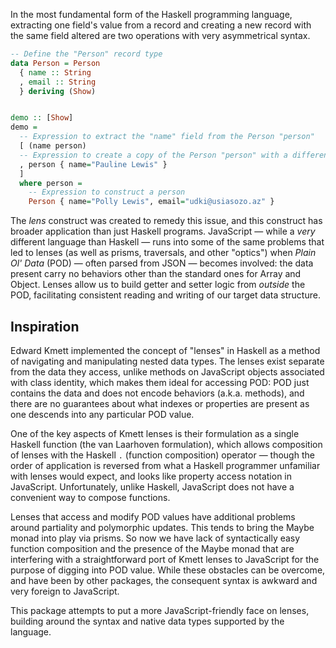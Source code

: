 
In the most fundamental form of the Haskell programming language, extracting one field's value from a record and creating a new record with the same field altered are two operations with very asymmetrical syntax.

```haskell
-- Define the "Person" record type
data Person = Person
  { name :: String
  , email :: String
  } deriving (Show)


demo :: [Show]
demo =
  -- Expression to extract the "name" field from the Person "person"
  [ (name person)
  -- Expression to create a copy of the Person "person" with a different name
  , person { name="Pauline Lewis" }
  ]
  where person =
    -- Expression to construct a person
    Person { name="Polly Lewis", email="udki@usiasozo.az" }
```

The *lens* construct was created to remedy this issue, and this construct has broader application than just Haskell programs.  JavaScript — while a *very* different language than Haskell — runs into some of the same problems that led to lenses (as well as prisms, traversals, and other "optics") when *Plain Ol' Data* (POD) — often parsed from JSON — becomes involved: the data present carry no behaviors other than the standard ones for Array and Object.  Lenses allow us to build getter and setter logic from *outside* the POD, facilitating consistent reading and writing of our target data structure.

## Inspiration

Edward Kmett implemented the concept of "lenses" in Haskell as a method of navigating and manipulating nested data types.  The lenses exist separate from the data they access, unlike methods on JavaScript objects associated with class identity, which makes them ideal for accessing POD: POD just contains the data and does not encode behaviors (a.k.a. methods), and there are no guarantees about what indexes or properties are present as one descends into any particular POD value.

One of the key aspects of Kmett lenses is their formulation as a single Haskell function (the van Laarhoven formulation), which allows composition of lenses with the Haskell `.` (function composition) operator — though the order of application is reversed from what a Haskell programmer unfamiliar with lenses would expect, and looks like property access notation in JavaScript.  Unfortunately, unlike Haskell, JavaScript does not have a convenient way to compose functions.

Lenses that access and modify POD values have additional problems around partiality and polymorphic updates.  This tends to bring the Maybe monad into play via prisms.  So now we have lack of syntactically easy function composition and the presence of the Maybe monad that are interfering with a straightforward port of Kmett lenses to JavaScript for the purpose of digging into POD value.  While these obstacles can be overcome, and have been by other packages, the consequent syntax is awkward and very foreign to JavaScript.

This package attempts to put a more JavaScript-friendly face on lenses, building around the syntax and native data types supported by the language.
